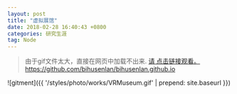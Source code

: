 ```yaml
---
layout: post
title: "虚拟展馆"
date: 2018-02-28 16:40:43 +0800
categories: 研究生涯
tag: Node
---
```


>由于gif文件太大，直接在网页中加载不出来.
[请  点击链接观看。](https://github.com/bihusenlan/bihusenlan.github.io.git)
https://github.com/bihusenlan/bihusenlan.github.io
 

![gitment]({{ '/styles/photo/works/VRMuseum.gif' | prepend: site.baseurl }})
